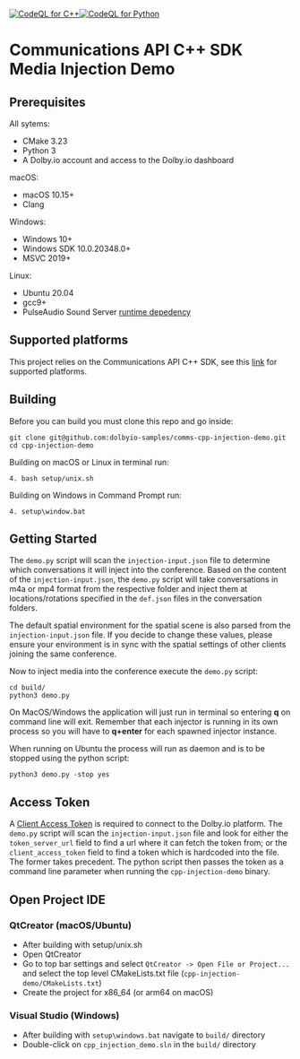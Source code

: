 [![CodeQL for C++](https://github.com/dolbyio-samples/comms-cpp-injection-demo/actions/workflows/codeql-analysis-cpp.yml/badge.svg)](https://github.com/dolbyio-samples/comms-cpp-injection-demo/actions/workflows/codeql-analysis-cpp.yml)[![CodeQL for Python](https://github.com/dolbyio-samples/comms-cpp-injection-demo/actions/workflows/codeql-analysis-python.yml/badge.svg)](https://github.com/dolbyio-samples/comms-cpp-injection-demo/actions/workflows/codeql-analysis-python.yml)

# Communications API C++ SDK Media Injection Demo

## Prerequisites
All sytems:
- CMake 3.23
- Python 3
- A Dolby.io account and access to the Dolby.io dashboard

macOS:
- macOS 10.15+
- Clang

Windows:
- Windows 10+
- Windows SDK 10.0.20348.0+
- MSVC 2019+

Linux:
- Ubuntu 20.04
- gcc9+
- PulseAudio Sound Server [runtime depedency](https://api-references.dolby.io/comms-sdk-cpp/other/run_time_deps.html#linux-systems)

## Supported platforms
This project relies on the Communications API C++ SDK, see this [link](https://api-references.dolby.io/comms-sdk-cpp/other/supported_platforms.html) for supported platforms.

## Building
Before you can build you must clone this repo and go inside:
```
git clone git@github.com:dolbyio-samples/comms-cpp-injection-demo.git 
cd cpp-injection-demo
```
Building on macOS or Linux in terminal run:
```
4. bash setup/unix.sh
```
Building on Windows in Command Prompt run:
```
4. setup\window.bat
```

## Getting Started
The `demo.py` script will scan the `injection-input.json` file to determine which conversations it will inject into the conference. Based on the content of the `injection-input.json`, the `demo.py` script will take conversations in m4a or mp4 format from the respective folder and inject them at locations/rotations specified in the `def.json` files in the conversation folders.

The default spatial environment for the spatial scene is also parsed from the `injection-input.json` file. If you decide to change these values, please ensure your environment is in sync with the spatial settings of other clients joining the same conference. 

Now to inject media into the conference execute the `demo.py` script: 
```
cd build/
python3 demo.py 
```
On MacOS/Windows the application will just run in terminal so entering **q** on command line will exit. Remember that each injector is running in its own process so you will have to **q+enter** for each spawned injector
instance.

When running on Ubuntu the process will run as daemon and is to be stopped using the python script:
```
python3 demo.py -stop yes
```

## Access Token
A [Client Access Token](https://api-references.dolby.io/comms-sdk-cpp/other/getting_started.html#getting-the-access-token) is required to connect to the Dolby.io platform. The `demo.py` script will scan the `injection-input.json` file and look for either the `token_server_url` field to find a url where it can fetch the token from; or the `client_access_token` field to find a token which is hardcoded into the file. The former takes precedent. The python script then passes the token as a command line parameter when running the `cpp-injection-demo` binary.

## Open Project IDE
### QtCreator (macOS/Ubuntu)
 - After building with setup/unix.sh
 - Open QtCreator
 - Go to top bar settings and select `QtCreator -> Open File or Project...` and select the top level CMakeLists.txt file (`cpp-injection-demo/CMakeLists.txt`)
 - Create the project for x86_64 (or arm64 on macOS)

### Visual Studio (Windows)
 - After building with `setup\windows.bat` navigate to `build/` directory
 - Double-click on `cpp_injection_demo.sln` in the `build/` directory
